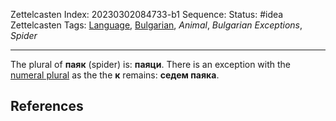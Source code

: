 Zettelcasten Index: 20230302084733-b1
Sequence:
Status: #idea
Zettelcasten Tags: [Language](../map-of-content/Language.md), [Bulgarian](../map-of-content/Bulgarian.md), *Animal*, *Bulgarian Exceptions*, *Spider*

---

The plural of **паяк** (spider) is: **паяци**. There is an exception with the [numeral plural](20230215182940-a.md) as the the **к** remains: **седем паяка**.

## References
